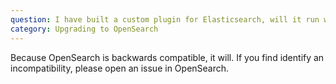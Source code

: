 ```yaml
---
question: I have built a custom plugin for Elasticsearch, will it run without modification on OpenSearch?
category: Upgrading to OpenSearch
---
```

Because OpenSearch is backwards compatible, it will. If you find identify an incompatibility, please open an issue in OpenSearch.
